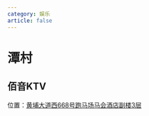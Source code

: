 ```yaml
---
category: 娱乐
article: false
---
```


# 潭村

## 佰音KTV

<span class="icon iconfont icon-locate"></span> 位置：<a href="https://ditu.amap.com/place/B00141L067" target="_blank">黄埔大道西668号跑马场马会酒店副楼3层</a>
